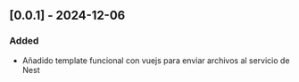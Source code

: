 ## [0.0.1] - 2024-12-06

### Added
- Añadido template funcional con vuejs para enviar archivos al servicio de Nest